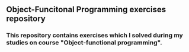 ## Object-Funcitonal Programming exercises repository

### This repository contains exercises which I solved during my studies on course "Object-functional programming".
